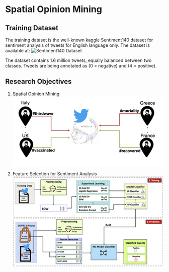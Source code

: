 # Spatial Opinion Mining


## Training Dataset

The training dataset is the well-known kaggle Sentiment140 dataset for sentiment analysis of tweets for English language only. The dataset is available at: ![Sentiment140 Dataset](https://www.kaggle.com/datasets/kazanova/sentiment140)

The dataset contains 1.6 million tweets, equally balanced between two classes. Tweets are being annotated as (0 = negative) and (4 = positive).

## Research Objectives

1) Spatial Opinion Mining
![som](figures/spatial_opinion_mining.png)

2) Feature Selection for Sentiment Analysis
![fs](figures/fs_sentiment_analysis_pipeline.png) 




